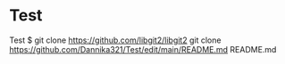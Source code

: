 # Test
Test
$ git clone https://github.com/libgit2/libgit2
git clone https://github.com/Dannika321/Test/edit/main/README.md README.md
